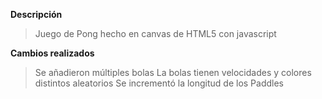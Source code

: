 **Descripción**

> Juego de Pong hecho en canvas de HTML5 con javascript

**Cambios realizados**

> Se añadieron múltiples bolas
> La bolas tienen velocidades y colores distintos aleatorios
> Se incrementó la longitud de los Paddles

